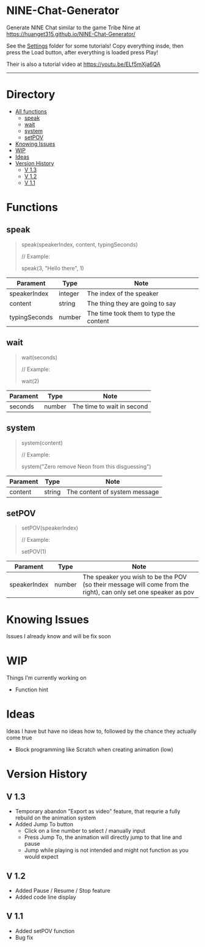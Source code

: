 # NINE-Chat-Generator
Generate NINE Chat similar to the game Tribe Nine at https://huanget315.github.io/NINE-Chat-Generator/

See the [Settings](./Settings/) folder for some tutorials! Copy everything insde, then press the Load button, after everything is loaded press Play!

Their is also a tutorial video at https://youtu.be/ELf5mXja6QA

----
# Directory
- [All functions](#Functions)
    - [speak](##speak)
    - [wait](##wait)
    - [system](##system)
    - [setPOV](##setPOV)
- [Knowing Issues](#Knowing_Issues)
- [WIP](#WIP)
- [Ideas](#Ideas)
- [Version History](#Version_History)
    - [V 1.3](#V_1.3)
    - [V 1.2](#V_1.2)
    - [V 1.1](#V_1.1)
    

# Functions
## speak
> speak(speakerIndex, content, typingSeconds)
>
> // Example:
> 
> speak(3, "Hello there", 1)

| Parament | Type | Note |
| -------- | ------- | ------- |
| speakerIndex | integer | The index of the speaker |
| content | string | The thing they are going to say |
| typingSeconds | number | The time took them to type the content |

## wait
> wait(seconds)
>
> // Example:
> 
> wait(2)

| Parament | Type | Note |
| -------- | ------- | ------- |
| seconds | number | The time to wait in second |

## system
> system(content)
> 
> // Example:
>
> system("Zero remove Neon from this disguessing")

| Parament | Type | Note |
| -------- | ------- | ------- |
| content | string | The content of system message |

## setPOV
> setPOV(speakerIndex)
>
> // Example:
>
> setPOV(1)

| Parament | Type | Note |
| -------- | ------- | ------- |
| speakerIndex | number | The speaker you wish to be the POV (so their message will come from the right), can only set one speaker as pov |

# Knowing Issues
Issues I already know and will be fix soon
  
# WIP
Things I'm currently working on
- Function hint
  
# Ideas
Ideas I have but have no ideas how to, followed by the chance they actually come true
- Block programming like Scratch when creating animation (low)

# Version History
## V 1.3
- Temporary abandon "Export as video" feature, that requrie a fully rebuild on the animation system
- Added Jump To button
    - Click on a line number to select / manually input
    - Press Jump To, the animation will directly jump to that line and pause
    - Jump while playing is not intended and might not function as you would expect
## V 1.2
- Added Pause / Resume / Stop feature
- Added code line display
## V 1.1
- Added setPOV function
- Bug fix
